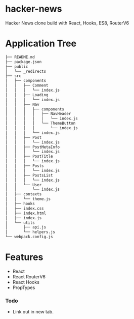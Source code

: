 # hacker-news

Hacker News clone build with React, Hooks, ES8, RouterV6

# Application Tree

```bash
├── README.md
├── package.json
├── public
│   └── _redirects
├── src
│   ├── components
│   │   ├── Comment
│   │   │   └── index.js
│   │   ├── Loading
│   │   │   └── index.js
│   │   ├── Nav
│   │   │   ├── components
│   │   │   │   ├── NavHeader
│   │   │   │   │   └── index.js
│   │   │   │   └── ThemeButton
│   │   │   │       └── index.js
│   │   │   └── index.js
│   │   ├── Post
│   │   │   └── index.js
│   │   ├── PostMetaInfo
│   │   │   └── index.js
│   │   ├── PostTitle
│   │   │   └── index.js
│   │   ├── Posts
│   │   │   └── index.js
│   │   ├── PostsList
│   │   │   └── index.js
│   │   └── User
│   │       └── index.js
│   ├── contexts
│   │   └── theme.js
│   ├── hooks
│   ├── index.css
│   ├── index.html
│   ├── index.js
│   └── utils
│       ├── api.js
│       └── helpers.js
└── webpack.config.js
```

# Features

- React
- React RouterV6
- React Hooks
- PropTypes

### Todo

- Link out in new tab.
